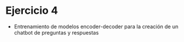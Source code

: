 # Ejercicio 4

* Entrenamiento de modelos encoder-decoder para la creación de un chatbot de preguntas y respuestas